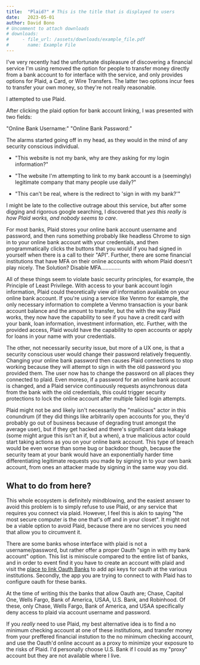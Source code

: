 ```yaml
---
title:  "Plaid?" # This is the title that is displayed to users
date:   2023-05-01
author: David Bono
# Uncomment to attach downloads
# downloads:
#     - file_url: /assets/downloads/example_file.pdf
#       name: Example File
---
```


I've very recently had the unfortunate displeasure of discovering a financial service I'm using removed the option for people to transfer money directly from a bank account to for interface with the service, and only provides options for Plaid, a Card, or Wire Transfers. The latter two options incur fees to transfer your own money, so they're not really reasonable.

I attempted to use Plaid. 

After clicking the plaid option for bank account linking, I was presented with two fields:

"Online Bank Username:"
"Online Bank Password:"

The alarms started going off in my head, as they would in the mind of any security conscious individual. 

- "This website is not my bank, why are they asking for my login information?"

- "The website I'm attempting to link to my bank account is a (seemingly) legitimate company that many people use daily?"

- "This can't be real, where is the redirect to 'sign in with my bank?'"

I might be late to the collective outrage about this service, but after some digging and rigorous google searching, I discovered that _yes this really is how Plaid works, and nobody seems to care_. 

For most banks, Plaid stores your online bank account username and password, and then runs something probably like headless Chrome to sign in to your online bank account with your credentials, and then programmatically clicks the buttons that you would if you had signed in yourself when there is a call to their "API". Further, there are some financial institutions that have MFA on their online accounts with whom Plaid doesn't play nicely. The Solution? Disable MFA.............

All of these things seem to violate basic security principles, for example, the Principle of Least Privilege. With access to your bank account login information, Plaid could theoretically view _all_ information available on your online bank account. If you're using a service like Venmo for example, the only necessary information to complete a Venmo transaction is your bank account balance and the amount to transfer, but the with the way Plaid works, they now  have the capability to see if you have a credit card with your bank, loan information, investment information, etc. Further, with the provided access, Plaid would have the capability to open accounts or apply for loans in your name with your credentials. 

The other, not necessarily security issue, but more of a UX one, is that a security conscious user would change their password relatively frequently. Changing your online bank password then causes Plaid connections to stop working because they will attempt to sign in with the old password you provided them. The user now has to change the password on all places they connected to plaid. Even moreso, if a password for an online bank account is changed, and a Plaid service continuously requests asynchronous data from the bank with the old credentials, this could trigger security protections to lock the online account after multiple failed login attempts.

Plaid might not be and likely isn't necessarily the "malicious" actor in this conundrum (if they did things like arbitrarily open accounts for you, they'd probably go out of business because of degrading trust amongst the average user), but if they get hacked and there's significant data leakage (some might argue this isn't an if, but a when), a true malicious actor could start taking actions as you on your online bank account. This type of breach would be even worse than some bug or backdoor though, because the security team at your bank would have an exponentially harder time differentiating legitimate requests you made by signing in to your own bank account, from ones an attacker made by signing in the same way you did. 

## What to do from here?

This whole ecosystem is definitely mindblowing, and the easiest answer to avoid this problem is to simply refuse to use Plaid, or any service that requires you connect via plaid. However, I feel this is akin to saying "the most secure computer is the one that's off and in your closet". It might not be a viable option to avoid Plaid, because there are no services you need that allow you to circumvent it. 

There are some banks whose interface with plaid is not a username/password, but rather offer a proper Oauth "sign in with my bank account" option. This list is miniscule compared to the entire list of banks, and in order to event find it you have to create an account with plaid and visit the [place to link Oauth Banks](https://dashboard.plaid.com/team/oauth-institutions) to add api keys for oauth at the various institutions. Secondly, the app you are trying to connect to with Plaid has to configure oauth for these banks. 

At the time of writing this the banks that allow Oauth are; Chase, Capital One, Wells Fargo, Bank of America, USAA, U.S. Bank, and Robinhood. Of these, only Chase, Wells Fargo, Bank of America, and USAA specifically deny access to plaid via account username and password.

If you _really_ need to use Plaid, my best alternative idea is to find a no minimum checking account at one of these institutions, and transfer money from your preffered financial instution to the no minimum checking account, and use the Oauth'd online account as a proxy to minimize your exposure to the risks of Plaid. I'd personally choose U.S. Bank if I could as my "proxy" account but they are not available where I live.
